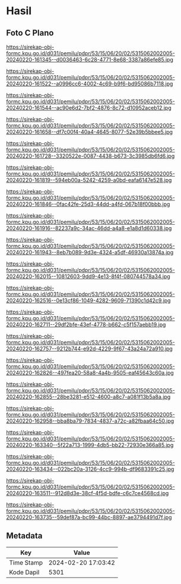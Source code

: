# Hasil

## Foto C Plano

https://sirekap-obj-formc.kpu.go.id/d031/pemilu/pdpr/53/15/06/20/02/5315062002005-20240220-161345--d0036463-6c28-4771-8e68-3387a86efe85.jpg

https://sirekap-obj-formc.kpu.go.id/d031/pemilu/pdpr/53/15/06/20/02/5315062002005-20240220-161522--a0996cc6-4002-4c69-b9f6-bd95086b7118.jpg

https://sirekap-obj-formc.kpu.go.id/d031/pemilu/pdpr/53/15/06/20/02/5315062002005-20240220-161544--ac90e6d2-7bf2-4876-8c72-d10952aceb12.jpg

https://sirekap-obj-formc.kpu.go.id/d031/pemilu/pdpr/53/15/06/20/02/5315062002005-20240220-161658--df7c00f4-40a4-4645-8077-52e39b5bbee5.jpg

https://sirekap-obj-formc.kpu.go.id/d031/pemilu/pdpr/53/15/06/20/02/5315062002005-20240220-161728--3320522e-0087-4438-b673-3c3985db6fd6.jpg

https://sirekap-obj-formc.kpu.go.id/d031/pemilu/pdpr/53/15/06/20/02/5315062002005-20240220-161819--594eb00a-5242-4259-a0bd-eafa6147e528.jpg

https://sirekap-obj-formc.kpu.go.id/d031/pemilu/pdpr/53/15/06/20/02/5315062002005-20240220-161846--0fac42fe-25d3-44dd-a4fd-067b18f00bbb.jpg

https://sirekap-obj-formc.kpu.go.id/d031/pemilu/pdpr/53/15/06/20/02/5315062002005-20240220-161916--82237a9c-34ac-46dd-a4a8-e1a8d1d60338.jpg

https://sirekap-obj-formc.kpu.go.id/d031/pemilu/pdpr/53/15/06/20/02/5315062002005-20240220-161943--8eb7b089-9d3e-4324-a5df-46930a13874a.jpg

https://sirekap-obj-formc.kpu.go.id/d031/pemilu/pdpr/53/15/06/20/02/5315062002005-20240220-162015--10812603-9dd9-4e13-8f4f-080744578a34.jpg

https://sirekap-obj-formc.kpu.go.id/d031/pemilu/pdpr/53/15/06/20/02/5315062002005-20240220-162516--0e13cf86-1049-4282-9609-71390c1d42c9.jpg

https://sirekap-obj-formc.kpu.go.id/d031/pemilu/pdpr/53/15/06/20/02/5315062002005-20240220-162711--29df2bfe-43ef-4778-b662-c5f157aebb19.jpg

https://sirekap-obj-formc.kpu.go.id/d031/pemilu/pdpr/53/15/06/20/02/5315062002005-20240220-162757--9212b744-e92d-4229-9f67-43a24a72a910.jpg

https://sirekap-obj-formc.kpu.go.id/d031/pemilu/pdpr/53/15/06/20/02/5315062002005-20240220-162826--497fea20-58a8-4a4b-9505-eaf45643c60a.jpg

https://sirekap-obj-formc.kpu.go.id/d031/pemilu/pdpr/53/15/06/20/02/5315062002005-20240220-162855--28be3281-e512-4600-a8c7-a081f13b5a8a.jpg

https://sirekap-obj-formc.kpu.go.id/d031/pemilu/pdpr/53/15/06/20/02/5315062002005-20240220-162958--bba8ba79-7834-4837-a72c-a82fbaa64c50.jpg

https://sirekap-obj-formc.kpu.go.id/d031/pemilu/pdpr/53/15/06/20/02/5315062002005-20240220-163340--5f22a713-1999-4db5-bb22-72930e366a85.jpg

https://sirekap-obj-formc.kpu.go.id/d031/pemilu/pdpr/53/15/06/20/02/5315062002005-20240220-163434--022bc20a-3126-4cc9-994b-df9683391c25.jpg

https://sirekap-obj-formc.kpu.go.id/d031/pemilu/pdpr/53/15/06/20/02/5315062002005-20240220-163511--912d8d3e-38cf-4f5d-bdfe-c6c7ce4568cd.jpg

https://sirekap-obj-formc.kpu.go.id/d031/pemilu/pdpr/53/15/06/20/02/5315062002005-20240220-163735--59def87a-bc99-44bc-8897-ae3794491d7f.jpg


## Metadata

| Key        | Value               |
| ---------- | ------------------- |
| Time Stamp | 2024-02-20 17:03:42 |
| Kode Dapil | 5301                |




